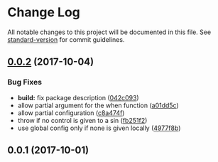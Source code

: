 # Change Log

All notable changes to this project will be documented in this file. See [standard-version](https://github.com/conventional-changelog/standard-version) for commit guidelines.

<a name="0.0.2"></a>
## [0.0.2](https://github.com/lazarljubenovic/ngx-sin/compare/v0.0.1...v0.0.2) (2017-10-04)


### Bug Fixes

* **build:** fix package description ([042c093](https://github.com/lazarljubenovic/ngx-sin/commit/042c093))
* allow partial argument for the when function ([a01dd5c](https://github.com/lazarljubenovic/ngx-sin/commit/a01dd5c))
* allow partial configuration ([c8a474f](https://github.com/lazarljubenovic/ngx-sin/commit/c8a474f))
* throw if no control is given to a sin ([fb251f2](https://github.com/lazarljubenovic/ngx-sin/commit/fb251f2))
* use global config only if none is given locally ([4977f8b](https://github.com/lazarljubenovic/ngx-sin/commit/4977f8b))



<a name="0.0.1"></a>
## 0.0.1 (2017-10-01)
